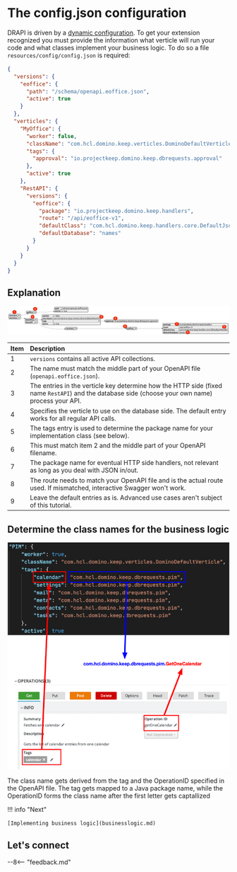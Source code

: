 # The config.json configuration

DRAPI is driven by a [dynamic configuration](../../references/understandingconfig.md). To get your extension recognized you must provide the information what verticle will run your code and what classes implement your business logic. To do so a file `resources/config/config.json` is required:

```json
{
  "versions": {
    "eoffice": {
      "path": "/schema/openapi.eoffice.json",
      "active": true
    }
  },
  "verticles": {
    "MyOffice": {
      "worker": false,
      "className": "com.hcl.domino.keep.verticles.DominoDefaultVerticle",
      "tags": {
        "approval": "io.projectkeep.domino.keep.dbrequests.approval"
      },
      "active": true
    },
    "RestAPI": {
      "versions": {
        "eoffice": {
          "package": "io.projectkeep.domino.keep.handlers",
          "route": "/api/eoffice-v1",
          "defaultClass": "com.hcl.domino.keep.handlers.core.DefaultJsonHandler",
          "defaultDatabase": "names"
        }
      }
    }
  }
}
```

## Explanation

![Extension Config](../../assets/images/ExtensionConfig.png)

|Item|Description|
|:---|:---|
|1|`versions` contains all active API collections.|
|2|The name must match the middle part of your OpenAPI file (`openapi.eoffice.json`).|
|3|The entries in the verticle key determine how the HTTP side (fixed name `RestAPI`) and the database side (choose your own name) process your API.|
|4|Specifies the verticle to use on the database side. The default entry works for all regular API calls.|
|5|The tags entry is used to determine the package name for your implementation class (see below).|
|6|This must match item 2 and the middle part of your OpenAPI filename.|
|7|The package name for eventual HTTP side handlers, not relevant as long as you deal with JSON in/out.|
|8|The route needs to match your OpenAPI file and is the actual route used. If mismatched, interactive Swagger won't work.|
|9|Leave the default entries as is. Advanced use cases aren't subject of this tutorial.|

## Determine the class names for the business logic

![Keep Classes](../../assets/images/RequestClassNames.png)

The class name gets derived from the tag and the OperationID specified in the OpenAPI file. The tag gets mapped to a Java package name, while the OperationID forms the class name after the first letter gets captallized

!!! info "Next"

    [Implementing business logic](businesslogic.md)

## Let's connect

--8<-- "feedback.md"
